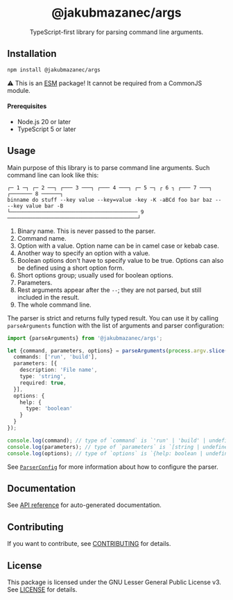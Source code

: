 <!-- header -->
<div align="center">

# @jakubmazanec/args

TypeScript-first library for parsing command line arguments.

</div>
<!-- header -->

## Installation

```sh
npm install @jakubmazanec/args
```

⚠️ This is an [ESM](https://gist.github.com/sindresorhus/a39789f98801d908bbc7ff3ecc99d99c) package!
It cannot be required from a CommonJS module.

#### Prerequisites

- Node.js 20 or later
- TypeScript 5 or later

## Usage

Main purpose of this library is to parse command line arguments. Such command line can look like
this:

```
┌─ 1 ─┐ ┌─ 2 ──┐ ┌─── 3 ───┐ ┌─── 4 ───┐ ┌─ 5 ─┐ ┌ 6 ┐ ┌─── 7 ───┐    ┌─────── 8 ──────┐
binname do stuff --key value --key=value -key -K -aBCd foo bar baz -- --key value bar -B
└───────────────────────────────────────── 9 ──────────────────────────────────────────┘
```

1. Binary name. This is never passed to the parser.
2. Command name.
3. Option with a value. Option name can be in camel case or kebab case.
4. Another way to specify an option with a value.
5. Boolean options don't have to specify value to be true. Options can also be defined using a short
   option form.
6. Short options group; usually used for boolean options.
7. Parameters.
8. Rest arguments appear after the `--`; they are not parsed, but still included in the result.
9. The whole command line.

The parser is strict and returns fully typed result. You can use it by calling `parseArguments`
function with the list of arguments and parser configuration:

```TypeScript
import {parseArguments} from '@jakubmazanec/args';

let {command, parameters, options} = parseArguments(process.argv.slice(2), {
  commands: ['run', 'build'],
  parameters: [{
    description: 'File name',
    type: 'string',
    required: true,
  }],
  options: {
    help: {
      type: 'boolean'
    }
  }
});

console.log(command); // type of `command` is `'run' | 'build' | undefined`
console.log(parameters); // type of `parameters` is `[string | undefined]`
console.log(options); // type of `options` is `{help: boolean | undefined}`
```

See [`ParserConfig`](./docs/README.md#parserconfig) for more information about how to configure the
parser.

## Documentation

See [API reference](./docs) for auto-generated documentation.

## Contributing

If you want to contribute, see [CONTRIBUTING](./CONTRIBUTING.md) for details.

## License

This package is licensed under the GNU Lesser General Public License v3. See [LICENSE](./LICENSE.md)
for details.
